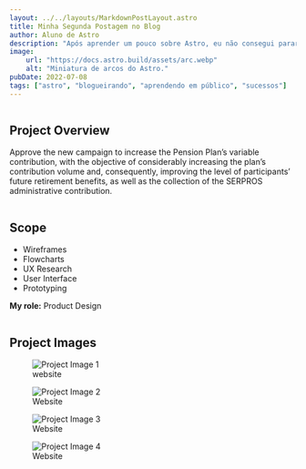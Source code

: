 ```yaml
---
layout: ../../layouts/MarkdownPostLayout.astro
title: Minha Segunda Postagem no Blog
author: Aluno de Astro
description: "Após aprender um pouco sobre Astro, eu não consegui parar!"
image:
    url: "https://docs.astro.build/assets/arc.webp"
    alt: "Miniatura de arcos do Astro."
pubDate: 2022-07-08
tags: ["astro", "blogueirando", "aprendendo em público", "sucessos"]
---
```

<main>
<section class="project-details">
    <div class="column">
      <h2>Project Overview</h2>
      <p>Approve the new campaign to increase the Pension Plan’s variable contribution, with the objective of considerably increasing the plan’s contribution volume and, consequently, improving the level of participants’ future retirement benefits, as well as the collection of the SERPROS administrative contribution.</p>
    </div>

 <div class="column">
      <h2>Scope</h2>
      <ul>
        <li>Wireframes</li>
        <li>Flowcharts</li>
        <li>UX Research</li>
        <li>User Interface</li>
        <li>Prototyping</li>
      </ul>
      <p><strong>My role:</strong> Product Design</p>
    </div>

<section class="project-images">
      <h2>Project Images</h2>
      <div class="image-gallery">
        <!-- Aqui você pode adicionar as imagens do projeto usando <img> dentro de <figure> -->
        <figure>
          <img src="/images/serpos-1.jpg" alt="Project Image 1">
          <figcaption>website</figcaption>
        </figure>
        <figure>
          <img src="/images/serpros-2.jpg" alt="Project Image 2">
          <figcaption>Website</figcaption>
        </figure>
         <figure>
          <img src="images/serpros-3.jpg" alt="Project Image 3">
          <figcaption>Website</figcaption>
        </figure>
         <figure>
          <img src="/images/serpros-4.jpg" alt="Project Image 4">
          <figcaption>Website</figcaption>
        </figure>
      </div>
</section>
</main>
